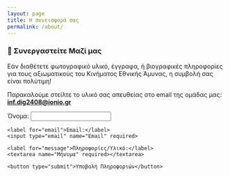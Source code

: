 ```yaml
---
layout: page
title: Η συνεισφορά σας
permalink: /about/
---
```


### 📧 Συνεργαστείτε Μαζί μας

Εάν διαθέτετε φωτογραφικό υλικό, έγγραφα, ή βιογραφικές πληροφορίες για τους αξιωματικούς του Κινήματος Εθνικής Άμυνας, η συμβολή σας είναι πολύτιμη!

<p>
  Παρακαλούμε στείλτε το υλικό σας απευθείας στο email της ομάδας μας:
  <a href="mailto:contact.heritage.promotion@example.com?subject=Συμβολή%20για%20το%20Κίνημα%20Εθνικής%20Άμυνας&body=Αγαπητή%20Ομάδα%2C%0A%0AΕπιθυμώ%20να%20σας%20παραχωρήσω%20πληροφορίες%20για%20τον/την...%0A%0A%5BΕπικοινωνία%20μου%5D%3A%0A">
    <strong>inf.dig2408@ionio.gr</strong>
  </a>
</p>

<form action="https://pajoanna-hub.github.io/heritage-promotion" method="POST">
    <label for="name">Όνομα:</label>
    <input type="text" name="Όνομα" required>
    
    <label for="email">Email:</label>
    <input type="email" name="Email" required>
    
    <label for="message">Πληροφορίες/Υλικό:</label>
    <textarea name="Μήνυμα" required></textarea>
    
    <button type="submit">Υποβολή Πληροφοριών</button>
</form>
